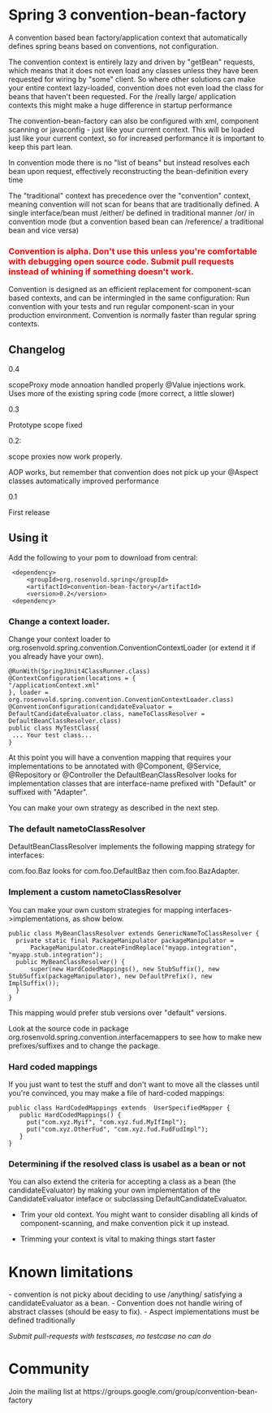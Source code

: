 <h1>Spring 3 convention-bean-factory</h1>

A convention based bean factory/application context that
automatically defines spring beans based on conventions,
not configuration.

The convention context is entirely lazy and driven by "getBean"
requests, which means that it does not even load any classes unless they
have been requested for wiring by "some" client. So where other solutions
can make your entire context lazy-loaded, convention does not even
load the class for beans that haven't been requested. For the
/really large/ application contexts this might make a huge difference in startup
performance<p/>


The convention-bean-factory can also be configured with xml, component scanning or
javaconfig - just like your current context. This will be loaded
just like your current context, so for increased performance it is important
to keep this part lean.


In convention mode there is no "list of beans" but instead resolves
each bean upon request, effectively reconstructing the bean-definition every time<p/>
The "traditional" context has precedence over the "convention" context, meaning
convention will not scan for beans that are traditionally defined. A single interface/bean
must /either/ be defined in traditional manner /or/ in convention mode (but a convention based bean
can /reference/ a traditional bean and vice versa)


<h3 style="color:red">
Convention is alpha. Don't use this unless you're comfortable with debugging open source code. Submit pull requests instead of whining
 if something doesn't work.
</h3>

Convention is designed as an efficient replacement for component-scan based contexts,
and can be intermingled in the same configuration: Run convention with your tests
and run regular component-scan in your production environment. Convention is normally
faster than regular spring contexts.



<h2>Changelog</h2>

0.4 <p/>
  scopeProxy mode annoation handled properly
  @Value injections work.
  Uses more of the existing spring code (more correct, a little slower)

0.3 <p/>
  Prototype scope fixed<p/>

0.2: <p/>
   scope proxies now work properly.<p/>
   AOP works, but remember that convention does not pick up your @Aspect classes automatically
   improved performance<p/>

0.1 <p/>
   First release <p/>


<h2>Using it</h2>

Add the following to your pom to download from central:</p>

     <dependency>
         <groupId>org.rosenvold.spring</groupId>
         <artifactId>convention-bean-factory</artifactId>
         <version>0.2</version>
     <dependency>


<h3>Change a context loader.</h3>

Change your context loader to org.rosenvold.spring.convention.ConventionContextLoader (or extend it if you already have your own).</p>

    @RunWith(SpringJUnit4ClassRunner.class)
    @ContextConfiguration(locations = {
    "/applicationContext.xml"
    }, loader = org.rosenvold.spring.convention.ConventionContextLoader.class)
    @ConventionConfiguration(candidateEvaluator = DefaultCandidateEvaluator.class, nameToClassResolver = DefaultBeanClassResolver.class)
    public class MyTestClass{
     ... Your test class...
    }

At this point you will have a convention mapping that requires your implementations to be annotated with @Component, @Service, @Repository or @Controller
the DefaultBeanClassResolver looks for implementation classes that are interface-name prefixed with "Default" or suffixed with "Adapter".

You can make your own strategy as described in the next step.

<h3>The default nametoClassResolver</h3>

DefaultBeanClassResolver implements the following mapping strategy for interfaces:

com.foo.Baz looks for com.foo.DefaultBaz then com.foo.BazAdapter.


<h3>Implement a custom nametoClassResolver</h3>

You can make your own custom strategies for mapping interfaces->implementations, as show below.

    public class MyBeanClassResolver extends GenericNameToClassResolver {
      private static final PackageManipulator packageManipulator =
          PackageManipulator.createFindReplace("myapp.integration", "myapp.stub.integration");
      public MyBeanClassResolver() {
          super(new HardCodedMappings(), new StubSuffix(), new StubSuffix(packageManipulator), new DefaultPrefix(), new ImplSuffix());
      }
    }

This mapping would prefer stub versions over "default" versions.

Look at the source code in package org.rosenvold.spring.convention.interfacemappers to see how to make new prefixes/suffixes and to change the
package.

<h3>Hard coded mappings</h3>
If you just want to test the stuff and don't want to move all the classes until you're convinced, you may make a file of
hard-coded mappings:

    public class HardCodedMappings extends  UserSpecifiedMapper {
       public HardCodedMappings() {
         put("com.xyz.Myif", "com.xyz.fud.MyIfImpl");
         put("com.xyz.OtherFud", "com.xyz.fud.FudFudImpl");
       }
    }

<h3>Determining if the resolved class is usabel as a bean or not</h3>
You can also extend the criteria for accepting a class as a bean (the candidateEvaluator) by making your own implementation
of the CandidateEvaluator inteface or subclassing DefaultCandidateEvaluator.

* Trim your old context. You might want to consider disabling all kinds of component-scanning, and make
        convention pick it up instead.</p>
* Trimming your context is vital to making things start faster


<h1>Known limitations</h1>
- convention is not picky about deciding to use /anything/ satisfying a candidateEvaluator as a bean.
- Convention does not handle wiring of abstract classes (should be easy to fix).
- Aspect implementations must be defined traditionally

*Submit pull-requests with testscases, no testcase no can do*

<h1>Community</h1>
Join the mailing list at https://groups.google.com/group/convention-bean-factory
